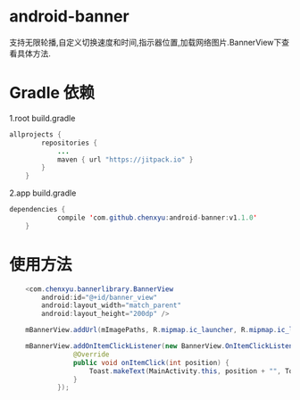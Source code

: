 # android-banner
支持无限轮播,自定义切换速度和时间,指示器位置,加载网络图片.BannerView下查看具体方法.


# Gradle 依赖

1.root build.gradle

```java
allprojects {
		repositories {
			...
			maven { url "https://jitpack.io" }
		}
	}
```

2.app build.gradle

```java
dependencies {
	        compile 'com.github.chenxyu:android-banner:v1.1.0'
	}
```


# 使用方法

```java
    <com.chenxyu.bannerlibrary.BannerView
        android:id="@+id/banner_view"
        android:layout_width="match_parent"
        android:layout_height="200dp" />
```

```java
    mBannerView.addUrl(mImagePaths, R.mipmap.ic_launcher, R.mipmap.ic_launcher, ImageView.ScaleType.CENTER_CROP);
```

```java
    mBannerView.addOnItemClickListener(new BannerView.OnItemClickListener() {
                @Override
                public void onItemClick(int position) {
                    Toast.makeText(MainActivity.this, position + "", Toast.LENGTH_SHORT).show();
                }
            });
```